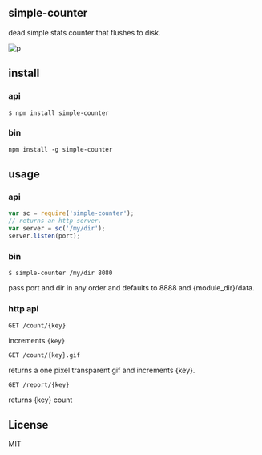simple-counter
--------------

dead simple stats counter that flushes to disk.

![p](http://ec2-23-20-249-34.compute-1.amazonaws.com:8888/count/simple-counter.gif)

## install

### api

```
$ npm install simple-counter
```

### bin

```
npm install -g simple-counter
```

## usage

### api

```js
var sc = require('simple-counter');
// returns an http server.
var server = sc('/my/dir');
server.listen(port);
```

### bin

```
$ simple-counter /my/dir 8080
```

pass port and dir in any order and defaults to 8888 and {module_dir}/data.

### http api

```
GET /count/{key}
```

increments `{key}`

```
GET /count/{key}.gif
```

returns a one pixel transparent gif and increments {key}.

```
GET /report/{key}
```

returns {key} count


## License

MIT
